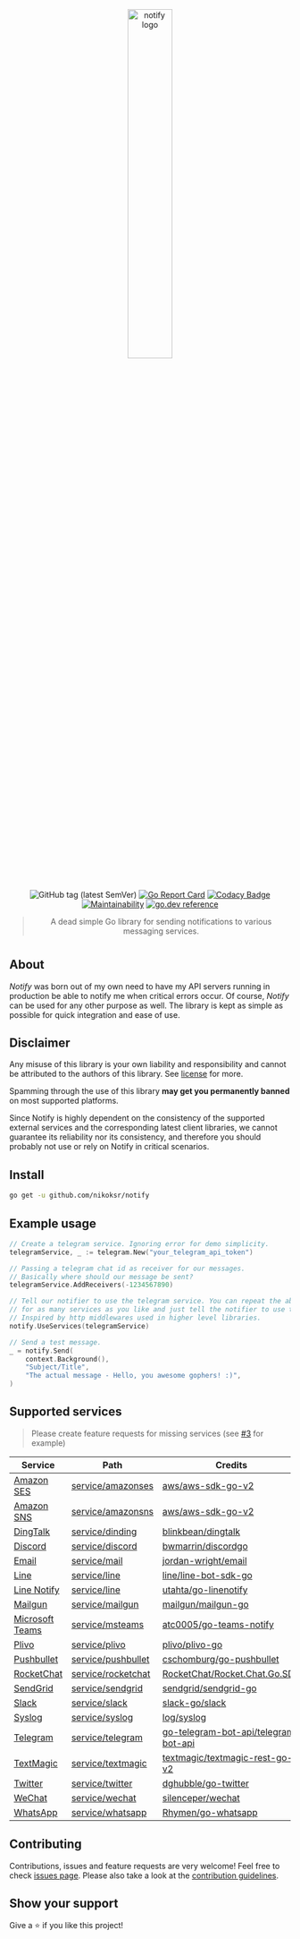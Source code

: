 <div align="center">
<img
    width=40%
    src="assets/gopher-letter.svg"
    alt="notify logo"
/>

![GitHub tag (latest SemVer)](https://img.shields.io/github/v/tag/nikoksr/notify?color=success&label=version&sort=semver)
[![Go Report Card](https://goreportcard.com/badge/github.com/nikoksr/notify)](https://goreportcard.com/report/github.com/nikoksr/notify)
[![Codacy Badge](https://app.codacy.com/project/badge/Grade/37fdff3c275c4a72a3a061f2d0ec5553)](https://www.codacy.com/gh/nikoksr/notify/dashboard?utm_source=github.com&amp;utm_medium=referral&amp;utm_content=nikoksr/notify&amp;utm_campaign=Badge_Grade)
[![Maintainability](https://api.codeclimate.com/v1/badges/b3afd7bf115341995077/maintainability)](https://codeclimate.com/github/nikoksr/notify/maintainability)
[![go.dev reference](https://img.shields.io/badge/go.dev-reference-007d9c?logo=go&logoColor=white&style=flat)](https://pkg.go.dev/github.com/nikoksr/notify)

</div>

> <p align="center">A dead simple Go library for sending notifications to various messaging services.</p>

<h1></h1>

## About <a id="about"></a>

*Notify* was born out of my own need to have my API servers running in production be able to notify me when critical errors occur. Of course, _Notify_ can be used for any other purpose as well. The library is kept as simple as possible for quick integration and ease of use.

## Disclaimer <a id="disclaimer"></a>

Any misuse of this library is your own liability and responsibility and cannot be attributed to the authors of this library.  See [license](LICENSE) for more.

Spamming through the use of this library **may get you permanently banned** on most supported platforms.

Since Notify is highly dependent on the consistency of the supported external services and the corresponding latest client libraries, we cannot guarantee its reliability nor its consistency, and therefore you should probably not use or rely on Notify in critical scenarios.

## Install <a id="install"></a>

```sh
go get -u github.com/nikoksr/notify
```

## Example usage <a id="usage"></a>

```go
// Create a telegram service. Ignoring error for demo simplicity.
telegramService, _ := telegram.New("your_telegram_api_token")

// Passing a telegram chat id as receiver for our messages.
// Basically where should our message be sent?
telegramService.AddReceivers(-1234567890)

// Tell our notifier to use the telegram service. You can repeat the above process
// for as many services as you like and just tell the notifier to use them.
// Inspired by http middlewares used in higher level libraries.
notify.UseServices(telegramService)

// Send a test message.
_ = notify.Send(
	context.Background(),
	"Subject/Title",
	"The actual message - Hello, you awesome gophers! :)",
)
```

## Supported services <a id="supported_services"></a>

> Please create feature requests for missing services (see [#3](https://github.com/nikoksr/notify/issues/3) for example)

| Service                                                      | Path                                     | Credits                                                                                         |
|--------------------------------------------------------------|------------------------------------------|-------------------------------------------------------------------------------------------------|
| [Amazon SES](https://aws.amazon.com/ses)                     | [service/amazonses](service/amazonses)   | [aws/aws-sdk-go-v2](https://github.com/aws/aws-sdk-go-v2)                                       |
| [Amazon SNS](https://aws.amazon.com/sns)                     | [service/amazonsns](service/amazonsns)   | [aws/aws-sdk-go-v2](https://github.com/aws/aws-sdk-go-v2)                                       |
| [DingTalk](https://www.dingtalk.com)                         | [service/dinding](service/dingding)      | [blinkbean/dingtalk](https://github.com/blinkbean/dingtalk)                                     |
| [Discord](https://discord.com)                               | [service/discord](service/discord)       | [bwmarrin/discordgo](https://github.com/bwmarrin/discordgo)                                     |
| [Email](https://wikipedia.org/wiki/Email)                    | [service/mail](service/mail)             | [jordan-wright/email](https://github.com/jordan-wright/email)                                   |
| [Line](https://line.me)                                      | [service/line](service/line)             | [line/line-bot-sdk-go](https://github.com/line/line-bot-sdk-go)                                 |
| [Line Notify](https://notify-bot.line.me)                    | [service/line](service/line)             | [utahta/go-linenotify](https://github.com/utahta/go-linenotify)                                 |
| [Mailgun](https://www.mailgun.com)                           | [service/mailgun](service/mailgun)       | [mailgun/mailgun-go](https://github.com/mailgun/mailgun-go)                                     |
| [Microsoft Teams](https://www.microsoft.com/microsoft-teams) | [service/msteams](service/msteams)       | [atc0005/go-teams-notify](https://github.com/atc0005/go-teams-notify)                           |
| [Plivo](https://www.plivo.com)                               | [service/plivo](service/plivo)           | [plivo/plivo-go](https://github.com/plivo/plivo-go)                                             |
| [Pushbullet](https://www.pushbullet.com)                     | [service/pushbullet](service/pushbullet) | [cschomburg/go-pushbullet](https://github.com/cschomburg/go-pushbullet)                         |
| [RocketChat](https://rocket.chat)                            | [service/rocketchat](service/rocketchat) | [RocketChat/Rocket.Chat.Go.SDK](https://github.com/RocketChat/Rocket.Chat.Go.SDK)               |
| [SendGrid](https://sendgrid.com)                             | [service/sendgrid](service/sendgrid)     | [sendgrid/sendgrid-go](https://github.com/sendgrid/sendgrid-go)                                 |
| [Slack](https://slack.com)                                   | [service/slack](service/slack)           | [slack-go/slack](https://github.com/slack-go/slack)                                             |
| [Syslog](https://wikipedia.org/wiki/Syslog)                  | [service/syslog](service/syslog)         | [log/syslog](https://pkg.go.dev/log/syslog)                                                     |
| [Telegram](https://telegram.org)                             | [service/telegram](service/telegram)     | [go-telegram-bot-api/telegram-bot-api](https://github.com/go-telegram-bot-api/telegram-bot-api) |
| [TextMagic](https://www.textmagic.com)                       | [service/textmagic](service/textmagic)   | [textmagic/textmagic-rest-go-v2](https://github.com/textmagic/textmagic-rest-go-v2)             |
| [Twitter](https://twitter.com)                               | [service/twitter](service/twitter)       | [dghubble/go-twitter](https://github.com/dghubble/go-twitter)                                   |
| [WeChat](https://www.wechat.com)                             | [service/wechat](service/wechat)         | [silenceper/wechat](https://github.com/silenceper/wechat)                                       |
| [WhatsApp](https://www.whatsapp.com)                         | [service/whatsapp](service/whatsapp)     | [Rhymen/go-whatsapp](https://github.com/Rhymen/go-whatsapp)                                     |

## Contributing <a id="contributing"></a>

Contributions, issues and feature requests are very welcome! Feel free to check [issues page](https://github.com/nikoksr/notify/issues). Please also take a look at the [contribution guidelines](https://github.com/nikoksr/notify/blob/main/CONTRIBUTING.md).

## Show your support <a id="support"></a>

Give a ⭐️ if you like this project!
